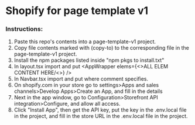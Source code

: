 <h1>Shopify for page template v1</h1>
<h3>Instructions:</h3>

1. Paste this repo's contents into a page-template-v1 project.
2. Copy file contents marked with (copy-to) to the corresponding file in the page-template-v1 project.
3. Install the npm packages listed inside "npm pkgs to install.txt"
4. In layout.tsx import and put <AppWrapper elems={<>ALL ELEM CONTENT HERE/<>} />
5. In Navbar.tsx import and put <Cart /> where comment specifies.
6. On shopify.com in your store go to settings>Apps and sales channels>Develop Apps>Create an App, and fill in the details
7. Next in the app window, go to Configuration>Storefront API integration>Configure, and allow all access.
8. Click "Install App", then get the API key, put the key in the .env.local file in the project, and fill in the store URL in the .env.local file in the project.
